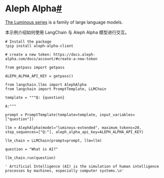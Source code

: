 

Aleph Alpha[#](#aleph-alpha "Permalink to this headline")
=========================================================

[The Luminous series](https://docs.aleph-alpha.com/docs/introduction/luminous/) is a family of large language models.

本示例介绍如何使用 LangChain 与 Aleph Alpha 模型进行交互。

```
# Install the package
!pip install aleph-alpha-client

```

```
# create a new token: https://docs.aleph-alpha.com/docs/account/#create-a-new-token

from getpass import getpass

ALEPH_ALPHA_API_KEY = getpass()

```

```
from langchain.llms import AlephAlpha
from langchain import PromptTemplate, LLMChain

```

```
template = """Q: {question}

A:"""

prompt = PromptTemplate(template=template, input_variables=["question"])

```

```
llm = AlephAlpha(model="luminous-extended", maximum_tokens=20, stop_sequences=["Q:"], aleph_alpha_api_key=ALEPH_ALPHA_API_KEY)

```

```
llm_chain = LLMChain(prompt=prompt, llm=llm)

```

```
question = "What is AI?"

llm_chain.run(question)

```

```
' Artificial Intelligence (AI) is the simulation of human intelligence processes by machines, especially computer systems.\n'

```

